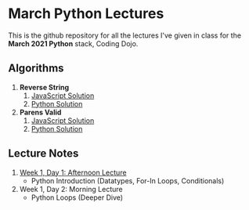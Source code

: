 # March Python Lectures

This is the github repository for all the lectures I've given in class for the **March 2021 Python** stack, Coding Dojo.

## Algorithms
1. **Reverse String**
    1. [JavaScript Solution](https://github.com/narcisolobo/march_python_lectures/blob/main/algos/w1d1_reverseString.js)
    2. [Python Solution](https://github.com/narcisolobo/march_python_lectures/blob/main/algos/w1d1_reverse_string.py)
2. **Parens Valid**
    1. [JavaScript Solution](https://github.com/narcisolobo/march_python_lectures/blob/main/algos/w1d2_parensValid.js)
    2. [Python Solution](https://github.com/narcisolobo/march_python_lectures/blob/main/algos/w1d2_parens_valid.py)

## Lecture Notes
1. [Week 1, Day 1: Afternoon Lecture](https://github.com/narcisolobo/march_python_lectures/blob/main/lectures/w1d1_afternoon_python_intro.py)
    - Python Introduction (Datatypes, For-In Loops, Conditionals)
2. Week 1, Day 2: Morning Lecture
    - Python Loops (Deeper Dive)